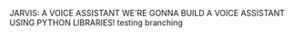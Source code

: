 JARVIS: A VOICE ASSISTANT
WE'RE GONNA BUILD A VOICE ASSISTANT USING PYTHON LIBRARIES!
testing branching
